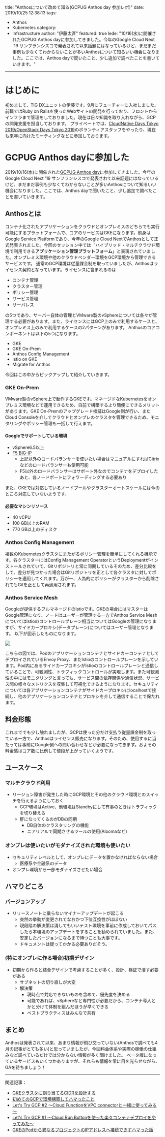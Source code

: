title: "Anthosについて改めて知る(GCPUG Anthos day 参加レポ)"
date: 2019/10/25 12:38:13
tags:
  - Anthos
  - Kubernetes
category:
  - Infrastructure
author: "伊藤太斉"
featured: true
lede: "10/16(水)に開催されたGCPUG Anthos dayに参加してきました。今年のGoogle Cloud Next '19 サンフランシスコで発表されて以来話題にはなっているけど、まだまだ事例も少なくてわからないことが多いAnthosについて知るいい機会になりました。ここでは、Anthos dayで聞いたこと、少し追加で調べたことを書いていきます。"
---

# はじめに
初めまして、TIG DXユニットの伊藤です。9月にフューチャーに入社しました。前職ではRuby on Railsを使ったWebサイトの開発を行っており、フロントからインフラまで管理をしておりました。現在は日々知識を取り入れながら、GCPの開発支援を担当しております。
プライベートでは、[CloudNative Days Tokyo 2019/OpenStack Days Tokyo 2019](https://cloudnativedays.jp/cndt2019/)のボランティアスタッフをやったり、現在も来年に向けたミーティングなどに参加しております。

# GCPUG Anthos dayに参加した
2019/10/16(水)に開催された[GCPUG Anthos day](https://gcpug-tokyo.connpass.com/event/149049/)に参加してきました。今年のGoogle Cloud Next '19 サンフランシスコで発表されて以来話題にはなっているけど、まだまだ事例も少なくてわからないことが多いAnthosについて知るいい機会になりました。ここでは、Anthos dayで聞いたこと、少し追加で調べたことを書いていきます。

## Anthosとは
コンテナ化されたアプリケーションをクラウドとオンプレミスのどちらでも実行可能にするプラットフォームで、コアのサービスはGKEになります。前身はGoogle Service Platformであり、今年のGoogle Cloud NextでAnthosとして正式発表されました。今回のセッション中では「ハイブリッド・マルチクラウド環境で利用できる**アプリケーション管理プラットフォーム**」と表現されていました。オンプレミス環境や他のクラウドベンダー環境をGCP環境から管理できるサービスです。
通常のGCP環境は従量課金制を取っていましたが、Anthosはライセンス契約となっています。ライセンスに含まれるのは

- コンテナ管理
- クラスター管理
- ポリシー管理
- サービス管理
- サーバレス

の5つであり、サーバー自体の管理とVMware製のvSphereについては各々が管理する必要があります。また、ライセンスにはGCP上のみで利用するケースと、オンプレミス上のみで利用するケースの2パターンがあります。
Anthosのコアコンポーネントは以下の5つになります。

- GKE
- GKE On-Prem
- Anthos Config Management
- Istio on GKE
- Migrate for Anthos

今回はこの中からピックアップして紹介していきます。

### GKE On-Prem
VMware製のvSphere上で動作するGKEです。マネージドなKubernetesをオンプレミス環境などで運用できるため、自前で構築するより簡便にできるメリットがあります。GKE On-Premのアップグレード検証はGoogle側が行い、またCloud Consoleを介してクラウドとオンプレのクラスタを管理できるため、モニタリングやポリシー管理も一括して行えます。
#### Googleでサポートしている環境
- vSphere6.5以上
- [F5 BIG-IP](https://www.f5.com/ja_jp/products/big-ip-services)
    - 上記以外のロードバランサーを使いたい場合はマニュアルにすればCitrixなどのロードバランサーも使用可能
    - F5以外のロードバランサーはサポート外なのでコンテナをデプロイしたあと、各ノードポートにフォワーディングする必要あり

また、GKEでは対応しているノードプールやクラスターオートスケールには今のところ対応していないようです。

#### 必要なマシンリソース
- 40 vCPU
- 100 GB以上のRAM
- 770 GB以上のディスク

### Anthos Config Management
複数のKubernetesクラスタにまたがるポリシー管理を簡単にしてくれる機能です。各クラスターにはConfig Management OperatorというDeploymentがインストールされていて、Gitリポジトリと常に同期しているそのため、差分比較をして、差分が見つかった場合はGitリポジトリを正として各クラスタに対してポリシーを適用してくれます。万が一、人為的にポリシーがクラスターから削除されてもGitを正として再適用されます。

### Anthos Service Mesh
Googleが提供するフルマネージドのIstioです。GKEの場合にはマスターはGoogle管理になり、ノードはユーザーが管理する一方でAnthos Service MeshについてはIstioのコントロールプレーン相当についてはGoogleの管理になりますが、サイドカープロキシ(データプレーン)についてはユーザー管理となります。
以下が図示したものになります。

<img src="/images/20191025/photo_20191025_01.png">

こちらの図では、PodのアプリケーションコンテナとサイドカーコンテナとしてデプロイされているEnvoy Proxy、またIstioのコントロールプレーンを示しています。Pod内にあるサイドカープロキシがIstioのコントロールプレーンと通信していることで、可観測性、トラフィックコントロールが実現します。また可観測性の中にはモニタリングと言っても、サービス間の依存関係や通信状況、サービス間の様々なメトリクスを収集して可視化できるようになります。セキュリティについては各アプリケーションコンテナがサイドカープロキシにlocalhostで接続し、他のアプリケーションコンテナとプロキシを介して通信することで保たれます。

## 料金形態
これまででも少し触れましたが、GCPは使った分だけ支払う従量課金制を取っている一方で、Anthosはライセンス販売になります。そのため、使用するに当たっては事前にGoogle側への問い合わせなどが必要になってきます。およその料金感はコア数に比例して値段が上がっていくようです。

## ユースケース
### マルチクラウド利用
- リージョン障害が発生した時にGCP環境とその他のクラウド環境とのスイッチを行えるようにしておく
    - GCP環境はActive、他環境はStandbyにして有事のときはトラフィックを切り替える
    - 肝になってくるのがDBの同期
        - DB自体のクラスタリングの機能
        - ニアリアルで同期させるツールの使用(Aloomaなど)

### オンプレは使いたいがモダナイズされた環境も使いたい
- セキュリティレベルとして、オンプレにデータを置かなければならない場合
    - 医療系や金融系のデータ
- オンプレ環境から一部モダナイズさせたい場合

## ハマりどころ
### バージョンアップ
- リリースノートに乗らないマイナーアップデートが起こる
  - 突然の挙動が変更されてなおかつ下位互換性がほぼない
  - 現段階の解決策は消してもいいテスト環境を事前に作成しておいてパスしたら本環境のアップデートをすることを勧められていました。また、安定したバージョンになるまで待つことも大事です。
  - ドキュメントは疑ってかかる必要ありだそう。

### (特にオンプレに作る場合)初期デザイン
- 初期から作ると結合デザインで考慮することが多く、設計、検証で潰す必要がある
    - サブネットの切り直しが大変
    - 解決策
      - 現時点で対応できないものを含めて、優先度を決める
      - 可能であれば、vSphereなど専門性が必要だから、コンテナ導入とかと分けて体制を組んだほうが早くできる
      - ベストプラクティスはみんなで共有

## まとめ
Anthosは発表されて以来、あまり情報が飛び交っていない(Anthosで調べても4月の記事がとても多い)と思っていましたが、今回料金体系や実際の稼働の仕組みなど調べているだけでは分からない情報が多く聞けました。
ベータ版になっているサービスもいくつかありますが、それらも情報を常に目を光らせながら、GAを待ちましょう！


----
関連記事：

* [GKEクラスタに割り当てるCIDRを設計する](http://localhost:4000/articles/20191017/)
* [初めてのGCPで環境構築してハマったこと](/articles/20190820/)
* [Let's Try GCP #2 ～Cloud FunctionをVPC connectorと一緒に使ってみる～](/articles/20190927/)
* [Let's Try GCP #1 ～Cloud Run Buttonを使った楽々コンテナデプロイをやってみた～](/articles/20190909/)
* [GKEのPodから異なるプロジェクトのIPアドレスへ接続できずハマった話](/articles/20190827/)

